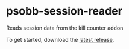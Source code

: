 # psobb-session-reader
Reads session data from the kill counter addon

To get started, download the [latest release](https://github.com/StephenCWills/psobb-session-reader/releases/latest).
